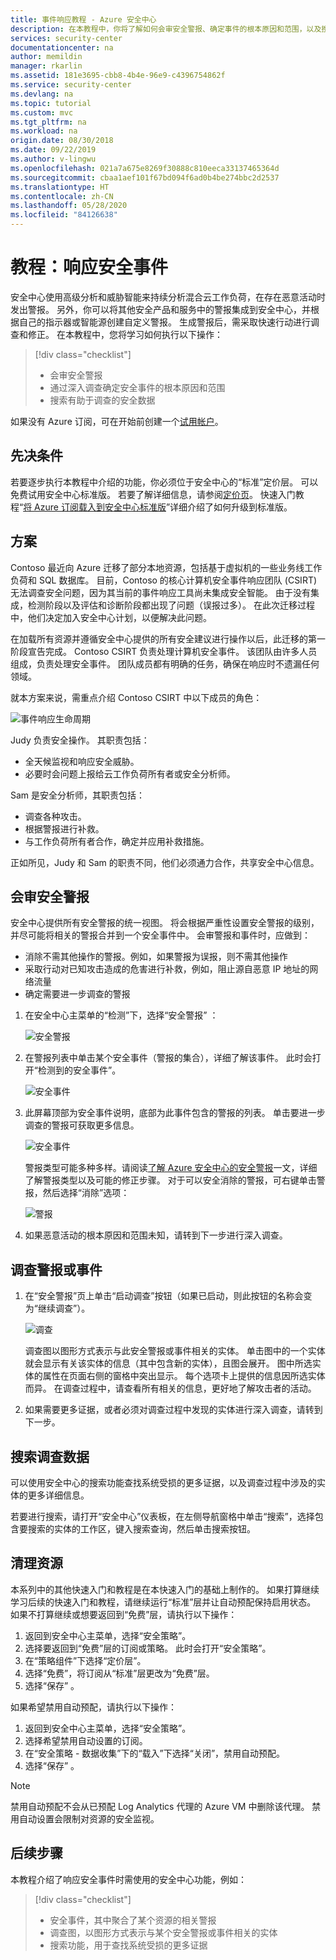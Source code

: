 ```yaml
---
title: 事件响应教程 - Azure 安全中心
description: 在本教程中，你将了解如何会审安全警报、确定事件的根本原因和范围，以及搜索安全数据。
services: security-center
documentationcenter: na
author: memildin
manager: rkarlin
ms.assetid: 181e3695-cbb8-4b4e-96e9-c4396754862f
ms.service: security-center
ms.devlang: na
ms.topic: tutorial
ms.custom: mvc
ms.tgt_pltfrm: na
ms.workload: na
origin.date: 08/30/2018
ms.date: 09/22/2019
ms.author: v-lingwu
ms.openlocfilehash: 021a7a675e8269f30888c810eeca33137465364d
ms.sourcegitcommit: cbaa1aef101f67bd094f6ad0b4be274bbc2d2537
ms.translationtype: HT
ms.contentlocale: zh-CN
ms.lasthandoff: 05/28/2020
ms.locfileid: "84126638"
---
```

# <a name="tutorial-respond-to-security-incidents"></a>教程：响应安全事件
安全中心使用高级分析和威胁智能来持续分析混合云工作负荷，在存在恶意活动时发出警报。 另外，你可以将其他安全产品和服务中的警报集成到安全中心，并根据自己的指示器或智能源创建自定义警报。 生成警报后，需采取快速行动进行调查和修正。 在本教程中，您将学习如何执行以下操作：

> [!div class="checklist"]
> * 会审安全警报
> * 通过深入调查确定安全事件的根本原因和范围
> * 搜索有助于调查的安全数据

如果没有 Azure 订阅，可在开始前创建一个[试用帐户](https://www.azure.cn/pricing/1rmb-trial-full/?form-type=identityauth)。

## <a name="prerequisites"></a>先决条件
若要逐步执行本教程中介绍的功能，你必须位于安全中心的“标准”定价层。 可以免费试用安全中心标准版。 若要了解详细信息，请参阅[定价页](https://www.azure.cn/pricing/details/security-center/)。 快速入门教程“[将 Azure 订阅载入到安全中心标准版](security-center-get-started.md)”详细介绍了如何升级到标准版。

## <a name="scenario"></a>方案
Contoso 最近向 Azure 迁移了部分本地资源，包括基于虚拟机的一些业务线工作负荷和 SQL 数据库。 目前，Contoso 的核心计算机安全事件响应团队 (CSIRT) 无法调查安全问题，因为其当前的事件响应工具尚未集成安全智能。 由于没有集成，检测阶段以及评估和诊断阶段都出现了问题（误报过多）。 在此次迁移过程中，他们决定加入安全中心计划，以便解决此问题。

在加载所有资源并遵循安全中心提供的所有安全建议进行操作以后，此迁移的第一阶段宣告完成。 Contoso CSIRT 负责处理计算机安全事件。 该团队由许多人员组成，负责处理安全事件。 团队成员都有明确的任务，确保在响应时不遗漏任何领域。

就本方案来说，需重点介绍 Contoso CSIRT 中以下成员的角色：

![事件响应生命周期](./media/tutorial-security-incident/security-center-incident-response.png)

Judy 负责安全操作。 其职责包括：

* 全天候监视和响应安全威胁。
* 必要时会问题上报给云工作负荷所有者或安全分析师。

Sam 是安全分析师，其职责包括：

* 调查各种攻击。
* 根据警报进行补救。
* 与工作负荷所有者合作，确定并应用补救措施。

正如所见，Judy 和 Sam 的职责不同，他们必须通力合作，共享安全中心信息。

## <a name="triage-security-alerts"></a>会审安全警报
安全中心提供所有安全警报的统一视图。 将会根据严重性设置安全警报的级别，并尽可能将相关的警报合并到一个安全事件中。 会审警报和事件时，应做到：

- 消除不需其他操作的警报。例如，如果警报为误报，则不需其他操作
- 采取行动对已知攻击造成的危害进行补救，例如，阻止源自恶意 IP 地址的网络流量
- 确定需要进一步调查的警报


1. 在安全中心主菜单的“检测”下，选择“安全警报” ：

   ![安全警报](./media/tutorial-security-incident/tutorial-security-incident-fig1.png)

2. 在警报列表中单击某个安全事件（警报的集合），详细了解该事件。 此时会打开“检测到的安全事件”。

   ![安全事件](./media/tutorial-security-incident/tutorial-security-incident-fig2.png)

3. 此屏幕顶部为安全事件说明，底部为此事件包含的警报的列表。 单击要进一步调查的警报可获取更多信息。

   ![安全事件](./media/tutorial-security-incident/tutorial-security-incident-fig3.png)

   警报类型可能多种多样。请阅读[了解 Azure 安全中心的安全警报](/security-center/security-center-alerts-type)一文，详细了解警报类型以及可能的修正步骤。 对于可以安全消除的警报，可右键单击警报，然后选择“消除”选项：

   ![警报](./media/tutorial-security-incident/tutorial-security-incident-fig4.png)

4. 如果恶意活动的根本原因和范围未知，请转到下一步进行深入调查。

## <a name="investigate-an-alert-or-incident"></a>调查警报或事件
1. 在“安全警报”页上单击“启动调查”按钮（如果已启动，则此按钮的名称会变为“继续调查”）。  

   ![调查](./media/tutorial-security-incident/tutorial-security-incident-fig5.png)

   调查图以图形方式表示与此安全警报或事件相关的实体。 单击图中的一个实体就会显示有关该实体的信息（其中包含新的实体），且图会展开。 图中所选实体的属性在页面右侧的窗格中突出显示。 每个选项卡上提供的信息因所选实体而异。 在调查过程中，请查看所有相关的信息，更好地了解攻击者的活动。

2. 如果需要更多证据，或者必须对调查过程中发现的实体进行深入调查，请转到下一步。

## <a name="search-data-for-investigation"></a>搜索调查数据

可以使用安全中心的搜索功能查找系统受损的更多证据，以及调查过程中涉及的实体的更多详细信息。

若要进行搜索，请打开“安全中心”仪表板，在左侧导航窗格中单击“搜索”，选择包含要搜索的实体的工作区，键入搜索查询，然后单击搜索按钮。 

## <a name="clean-up-resources"></a>清理资源
本系列中的其他快速入门和教程是在本快速入门的基础上制作的。 如果打算继续学习后续的快速入门和教程，请继续运行“标准”层并让自动预配保持启用状态。 如果不打算继续或想要返回到“免费”层，请执行以下操作：

1. 返回到安全中心主菜单，选择“安全策略”。
2. 选择要返回到“免费”层的订阅或策略。 此时会打开“安全策略”。
3. 在“策略组件”下选择“定价层”。
4. 选择“免费”，将订阅从“标准”层更改为“免费”层。
5. 选择“保存” 。

如果希望禁用自动预配，请执行以下操作：

1. 返回到安全中心主菜单，选择“安全策略”。
2. 选择希望禁用自动设置的订阅。
3. 在“安全策略 - 数据收集”下的“载入”下选择“关闭”，禁用自动预配。
4. 选择“保存” 。

>[!NOTE]
> 禁用自动预配不会从已预配 Log Analytics 代理的 Azure VM 中删除该代理。 禁用自动设置会限制对资源的安全监视。
>

## <a name="next-steps"></a>后续步骤
本教程介绍了响应安全事件时需使用的安全中心功能，例如：

> [!div class="checklist"]
> * 安全事件，其中聚合了某个资源的相关警报
> * 调查图，以图形方式表示与某个安全警报或事件相关的实体
> * 搜索功能，用于查找系统受损的更多证据
